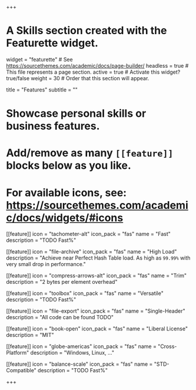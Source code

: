 +++
# A Skills section created with the Featurette widget.
widget = "featurette"  # See https://sourcethemes.com/academic/docs/page-builder/
headless = true  # This file represents a page section.
active = true  # Activate this widget? true/false
weight = 30  # Order that this section will appear.

title = "Features"
subtitle = ""

# Showcase personal skills or business features.
# 
# Add/remove as many `[[feature]]` blocks below as you like.
# 
# For available icons, see: https://sourcethemes.com/academic/docs/widgets/#icons
  
[[feature]]
  icon = "tachometer-alt"
  icon_pack = "fas"
  name = "Fast"
  description = "TODO Fast%"  
  
[[feature]]
  icon = "file-archive"
  icon_pack = "fas"
  name = "High Load"
  description = "Achieve near Perfect Hash Table load. As high as `99.99%` with very small drop in performance."

[[feature]]
  icon = "compress-arrows-alt"
  icon_pack = "fas"
  name = "Trim"
  description = "2 bytes per element overhead"

[[feature]]
  icon = "toolbox"
  icon_pack = "fas"
  name = "Versatile"
  description = "TODO Fast%"

[[feature]]
  icon = "file-export"
  icon_pack = "fas"
  name = "Single-Header"
  description = "All code can be found TODO"

[[feature]]
  icon = "book-open"
  icon_pack = "fas"
  name = "Liberal License"
  description = "MIT"

[[feature]]
  icon = "globe-americas"
  icon_pack = "fas"
  name = "Cross-Platform"
  description = "Windows, Linux, ..."  

[[feature]]
  icon = "balance-scale"
  icon_pack = "fas"
  name = "STD-Compatible"
  description = "TODO Fast%"

+++
